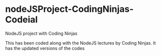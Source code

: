 # nodeJSProject-CodingNinjas-Codeial
NodeJS project with Coding Ninjas

This has been coded along with the NodeJS lectures by Coding Ninjas. It has the updated versions of the codes 
